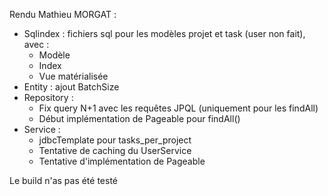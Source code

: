 Rendu Mathieu MORGAT :
- Sqlindex : fichiers sql pour les modèles projet et task (user non fait), avec :
    - Modèle
    - Index
    - Vue matérialisée
- Entity : ajout BatchSize
- Repository : 
  - Fix query N+1 avec les requêtes JPQL (uniquement pour les findAll)
  - Début implémentation de Pageable pour findAll()
- Service : 
  - jdbcTemplate pour tasks_per_project
  - Tentative de caching du UserService
  - Tentative d'implémentation de Pageable

Le build n'as pas été testé
